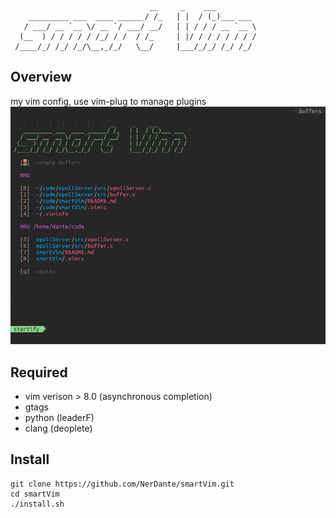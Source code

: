                                    __     _    ___         
        _________ ___  ____ ______/ /_   | |  / (_)___ ___ 
       / ___/ __ `__ \/ __ `/ ___/ __/   | | / / / __ `__ \ 
      (__  ) / / / / / /_/ / /  / /_     | |/ / / / / / / /
     /____/_/ /_/ /_/\__,_/_/   \__/     |___/_/_/ /_/ /_/ 


## Overview
my vim config, use vim-plug to manage plugins
![image](https://github.com/NerDante/smartVim/blob/master/screenshot/startPage.png)

## Required
- vim verison > 8.0 (asynchronous completion)
- gtags
- python (leaderF)
- clang (deoplete)

## Install
```
git clone https://github.com/NerDante/smartVim.git
cd smartVim
./install.sh
```
